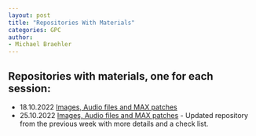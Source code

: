 ```yaml
---
layout: post
title: "Repositories With Materials"
categories: GPC
author:
- Michael Braehler
---
```


## Repositories with materials, one for each session:
- 18.10.2022 [Images, Audio files and MAX patches](https://github.com/mibrs/GPC5L03)
- 25.10.2022 [Images, Audio files and MAX patches](https://github.com/mibrs/GPC5L03) - Updated repository from the previous week with more details and a check list.
